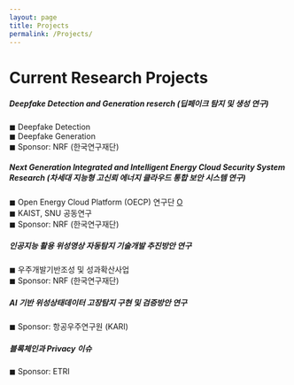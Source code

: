 ```yaml
---
layout: page
title: Projects
permalink: /Projects/
---
```


<h1 class="page-title">Current Research Projects</h1>



<div class="section">
    <h5>Deepfake Detection and Generation reserch (딥페이크 탐지 및 생성 연구)</h5> 
        ◼  Deepfake Detection <br>
        ◼  Deepfake Generation <br>
        ◼  Sponsor: NRF (한국연구재단) <br>
</div>

<div class="section">
    <h5> Next Generation Integrated and Intelligent Energy Cloud Security System Research (차세대 지능형 고신뢰 에너지 클라우드 통합 보안 시스템 연구) </h5> 
    ◼  Open Energy Cloud Platform (OECP) 연구단 <a href="https://www.oecp.kaist.ac.kr/">O</a> <br>
        ◼  KAIST, SNU 공동연구 <br>
        ◼  Sponsor: NRF (한국연구재단) <br>
 
</div>

<div class="section">
    <h5> 인공지능 활용 위성영상 자동탐지 기술개발 추진방안 연구</h5> 
        ◼  우주개발기반조성 및 성과확산사업 <br>
        ◼  Sponsor: NRF (한국연구재단) <br>
 
</div>

<div class="section">
    <h5> AI 기반 위성상태데이터 고장탐지 구현 및 검증방안 연구</h5> 
        ◼  Sponsor: 항공우주연구원 (KARI) <br>
 
</div>


<div class="section">
    <h5> 블록체인과 Privacy 이슈 </h5> 
        ◼  Sponsor: ETRI <br>
 
</div>




